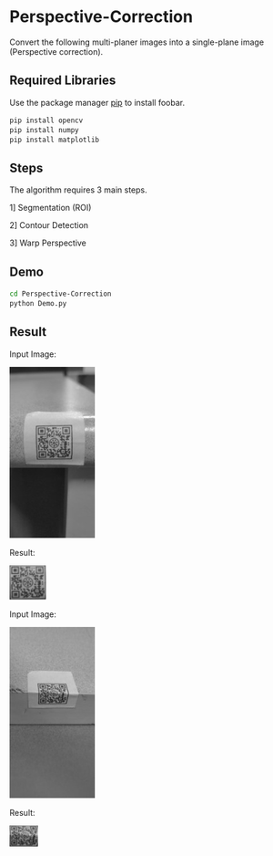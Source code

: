 # Perspective-Correction
Convert the following multi-planer images into a single-plane image (Perspective correction).

## Required Libraries

Use the package manager [pip](https://pip.pypa.io/en/stable/) to install foobar.
```bash
pip install opencv
pip install numpy
pip install matplotlib
```
## Steps
The algorithm requires 3 main steps.

1] Segmentation (ROI)

2] Contour Detection

3] Warp Perspective


## Demo

```bash
cd Perspective-Correction
python Demo.py
```
## Result
Input Image:

![GitHub Logo](/IMG_20190726_112742.jpg)

Result:

![GitHub Logo](/result.jpg)

Input Image:

![GitHub Logo](/IMG_20190726_112717.jpg)

Result:

![GitHub Logo](/result2.jpg)

